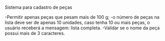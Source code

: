 Sistema para cadastro de peças

-Permitir apenas peças que pesam mais de 100 g;
-o número de peças na lista deve ser de apenas 10 unidades, caso tenha 10 ou mais peças, o usuário receberá a mensagem: lista completa.
-Validar se o nome da peça possui mais de 3 caracteres.